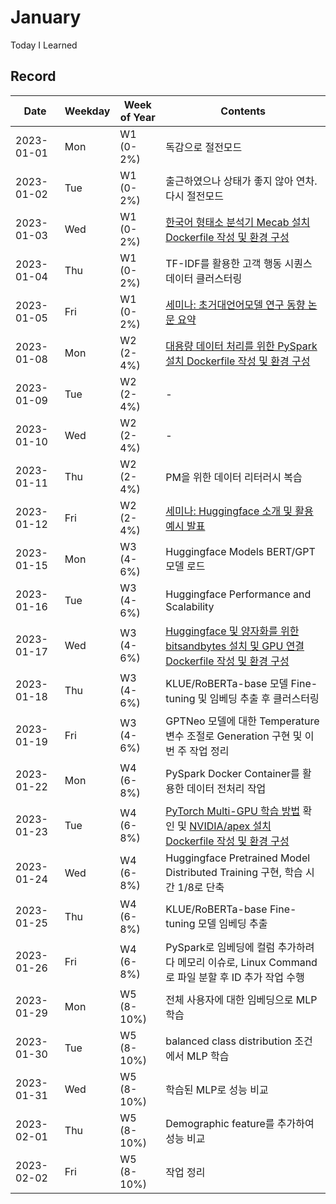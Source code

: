 # January
Today I Learned

## Record

|Date|Weekday|Week of Year|Contents|
|---|---|---|---|
|2023-01-01|Mon|W1 (0-2%)|독감으로 절전모드|
|2023-01-02|Tue|W1 (0-2%)|출근하였으나 상태가 좋지 않아 연차. 다시 절전모드|
|2023-01-03|Wed|W1 (0-2%)|[한국어 형태소 분석기 Mecab 설치 Dockerfile 작성 및 환경 구성](../docker/images/mecab/Dockerfile)|
|2023-01-04|Thu|W1 (0-2%)|TF-IDF를 활용한 고객 행동 시퀀스 데이터 클러스터링|
|2023-01-05|Fri|W1 (0-2%)|[세미나: 초거대언어모델 연구 동향 논문 요약](../seminar/paper/llm-survey_upload.pdf)|
|2023-01-08|Mon|W2 (2-4%)|[대용량 데이터 처리를 위한 PySpark 설치 Dockerfile 작성 및 환경 구성](../docker/images/pyspark/Dockerfile)|
|2023-01-09|Tue|W2 (2-4%)|-|
|2023-01-10|Wed|W2 (2-4%)|-|
|2023-01-11|Thu|W2 (2-4%)|PM을 위한 데이터 리터러시 복습|
|2023-01-12|Fri|W2 (2-4%)|[세미나: Huggingface 소개 및 활용 예시 발표](../seminar/tool/huggingface-for-llm_upload.pdf)|
|2023-01-15|Mon|W3 (4-6%)|Huggingface Models BERT/GPT 모델 로드|
|2023-01-16|Tue|W3 (4-6%)|Huggingface Performance and Scalability|
|2023-01-17|Wed|W3 (4-6%)|[Huggingface 및 양자화를 위한 bitsandbytes 설치 및 GPU 연결 Dockerfile 작성 및 환경 구성](../docker/images/huggingface/Dockerfile)|
|2023-01-18|Thu|W3 (4-6%)|KLUE/RoBERTa-base 모델 Fine-tuning 및 임베딩 추출 후 클러스터링|
|2023-01-19|Fri|W3 (4-6%)|GPTNeo 모델에 대한 Temperature 변수 조절로 Generation 구현 및 이번 주 작업 정리|
|2023-01-22|Mon|W4 (6-8%)|PySpark Docker Container를 활용한 데이터 전처리 작업|
|2023-01-23|Tue|W4 (6-8%)|[PyTorch Multi-GPU 학습 방법](https://medium.com/daangn/pytorch-multi-gpu-%ED%95%99%EC%8A%B5-%EC%A0%9C%EB%8C%80%EB%A1%9C-%ED%95%98%EA%B8%B0-27270617936b) 확인 및 [NVIDIA/apex 설치 Dockerfile 작성 및 환경 구성](../docker/images/apex/Dockerfile)|
|2023-01-24|Wed|W4 (6-8%)|Huggingface Pretrained Model Distributed Training 구현, 학습 시간 1/8로 단축|
|2023-01-25|Thu|W4 (6-8%)|KLUE/RoBERTa-base Fine-tuning 모델 임베딩 추출|
|2023-01-26|Fri|W4 (6-8%)|PySpark로 임베딩에 컬럼 추가하려다 메모리 이슈로, Linux Command로 파일 분할 후 ID 추가 작업 수행|
|2023-01-29|Mon|W5 (8-10%)|전체 사용자에 대한 임베딩으로 MLP 학습|
|2023-01-30|Tue|W5 (8-10%)|balanced class distribution 조건에서 MLP 학습|
|2023-01-31|Wed|W5 (8-10%)|학습된 MLP로 성능 비교|
|2023-02-01|Thu|W5 (8-10%)|Demographic feature를 추가하여 성능 비교|
|2023-02-02|Fri|W5 (8-10%)|작업 정리|
